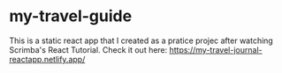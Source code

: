 # my-travel-guide

This is a static react app that I created as a pratice projec after watching Scrimba's React Tutorial.
Check it out here: https://my-travel-journal-reactapp.netlify.app/

